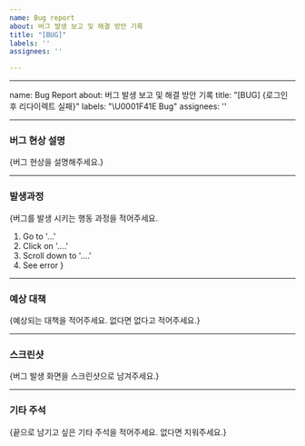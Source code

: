 ```yaml
---
name: Bug report
about: 버그 발생 보고 및 해결 방안 기록
title: "[BUG]"
labels: ''
assignees: ''

---
```


---
name: Bug Report
about: 버그 발생 보고 및 해결 방안 기록
title: "[BUG] {로그인 후 리다이렉트 실패}"
labels: "\U0001F41E Bug"
assignees: ''

---

### 버그 현상 설명
{버그 현상을 설명해주세요.}

---
### 발생과정
{버그를 발생 시키는 행동 과정을 적어주세요.
1. Go to '...'
2. Click on '....'
3. Scroll down to '....'
4. See error
}

---

### 예상 대책
{예상되는 대책을 적어주세요. 없다면 없다고 적어주세요.}

---

### 스크린샷
{버그 발생 화면을 스크린샷으로 남겨주세요.}

---

### 기타 주석
{끝으로 남기고 싶은 기타 주석을 적어주세요. 없다면 지워주세요.}
